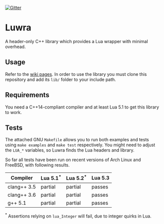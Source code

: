 [![Gitter](https://badges.gitter.im/Join%20Chat.svg)](https://gitter.im/vapourismo/luwra)

# Luwra
A header-only C++ library which provides a Lua wrapper with minimal overhead.

## Usage
Refer to the [wiki pages](https://github.com/vapourismo/luwra/wiki). In order to use the library
you must clone this repository and add its `lib/` folder to your include path.

## Requirements
You need a C++14-compliant compiler and at least Lua 5.1 to get this library to work.

## Tests
The attached GNU `Makefile` allows you to run both examples and tests using `make examples` and
`make test` respectively. You might need to adjust the `LUA_*` variables, so Luwra finds the
Lua headers and library.

So far all tests have been run on recent versions of Arch Linux and FreeBSD, with following results.

 Compiler    | Lua 5.1<sup>*</sup> | Lua 5.2<sup>*</sup> | Lua 5.3
-------------|---------------------|---------------------|---------
 clang++ 3.5 | partial             | partial             | passes
 clang++ 3.6 | partial             | partial             | passes
 g++ 5.1     | partial             | partial             | passes

<sup>*</sup> Assertions relying on `lua_Integer` will fail, due to integer quirks in Lua.
